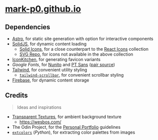# [mark-p0.github.io](https://mark-p0.github.io/)

## Dependencies

- [Astro](https://astro.build/), for static site generation with option for interactive components
- [SolidJS](https://www.solidjs.com/), for dynamic content loading
  - [Solid Icons](https://solid-icons.vercel.app/), for a close counterpart to the [React Icons](https://react-icons.github.io/react-icons/) collection
  - [SVG Repo](https://www.svgrepo.com/), for icons not available in the above collection
- [IconKitchen](https://icon.kitchen), for generating favicon variants
- _Google Fonts_, for [Nunito](https://fonts.google.com/specimen/Nunito) and [PT Sans](https://fonts.google.com/specimen/PT+Sans) ([pair source](https://heyreliable.com/ultimate-google-font-pairings/))
- [Tailwind](https://tailwindcss.com/), for convenient utility styling
  - [`tailwind-scrollbar`](https://github.com/adoxography/tailwind-scrollbar), for convenient scrollbar styling
- [Firebase](https://firebase.google.com/), for dynamic content storage

## Credits

> Ideas and inspirations

- [Transparent Textures](https://www.transparenttextures.com/), for ambient background texture
  - https://wesbos.com/
- The Odin Project, for the [Personal Portfolio](https://www.theodinproject.com/lessons/node-path-advanced-html-and-css-personal-portfolio) guidelines
- [`extcolors`](https://github.com/CairX/extract-colors-py) (_Python_), for extracting color palettes from images

